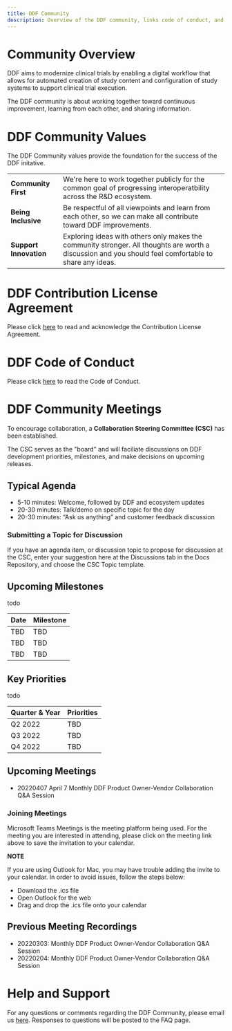 ```yaml
---
title: DDF Community 
description: Overview of the DDF community, links code of conduct, and community meetings
---
```


# Community Overview

DDF aims to modernize clinical trials by enabling a digital workflow that allows for automated creation of study content and configuration of study systems to support clinical trial execution. 

The DDF community is about working together toward continuous improvement, learning from each other, and sharing information.

# DDF Community Values
The DDF Community values provide the foundation for the success of the DDF initative.

|||
|---|---|
**Community First**|We're here to work together publicly for the common goal of progressing interoperatbility across the R&D ecosystem.|
|**Being Inclusive**|Be respectful of all viewpoints and learn from each other, so we can make all contribute toward DDF improvements.|
|**Support Innovation**|Exploring ideas with others only makes the community stronger.  All thoughts are worth a discussion and you should feel comfortable to share any ideas.|\


# DDF Contribution License Agreement
Please click [here](CONTRIBUTING.md) to read and acknowledge the Contribution License Agreement. 

# DDF Code of Conduct
Please click [here](CODE_OF_CONDUCT.md) to read the Code of Conduct. 

# DDF Community Meetings
To encourage collaboration, a **Collaboration Steering Committee (CSC)** has been established.  

The CSC serves as the "board" and will faciliate discussions on DDF development priorities, milestones, and make decisions on upcoming releases.

## Typical Agenda
- 5-10 minutes: Welcome, followed by DDF and ecosystem updates
- 20-30 minutes: Talk/demo on specific topic for the day
- 20-30 minutes: “Ask us anything” and customer feedback discussion

### **Submitting a Topic for Discussion**
If you have an agenda item, or discussion topic to propose for discussion at the CSC, enter your suggestion here at the Discussions tab in the Docs Repository, and choose the CSC Topic template. 


## Upcoming Milestones

todo

|Date|Milestone|
|---|---|
|TBD|TBD|
|TBD|TBD|
|TBD|TBD|\

## Key Priorities

todo

|Quarter & Year|Priorities|
|---|---|
|Q2 2022|TBD|
|Q3 2022|TBD|
|Q4 2022|TBD|\


## Upcoming Meetings

- 20220407 April 7 Monthly DDF Product Owner-Vendor Collaboration Q&A Session

### Joining Meetings
Microsoft Teams Meetings is the meeting platform being used.  For the meeting you are interested in attending, please click on the meeting link above to save the invitation to your calendar.

**NOTE**

If you are using Outlook for Mac, you may have trouble adding the invite to your calendar. In order to avoid issues, follow the steps below:

- Download the .ics file
- Open Outlook for the web
- Drag and drop the .ics file onto your calendar

## Previous Meeting Recordings
- 20220303: Monthly DDF Product Owner-Vendor Collaboration Q&A Session
- 20220204: Monthly DDF Product Owner-Vendor Collaboration Q&A Session

# Help and Support
For any questions or comments regarding the DDF Community, please email us [here](mailto:DDF@transcelerate.com?subject=Help%20with%20DDF%20Community).  Responses to questions will be posted to the FAQ page.  
